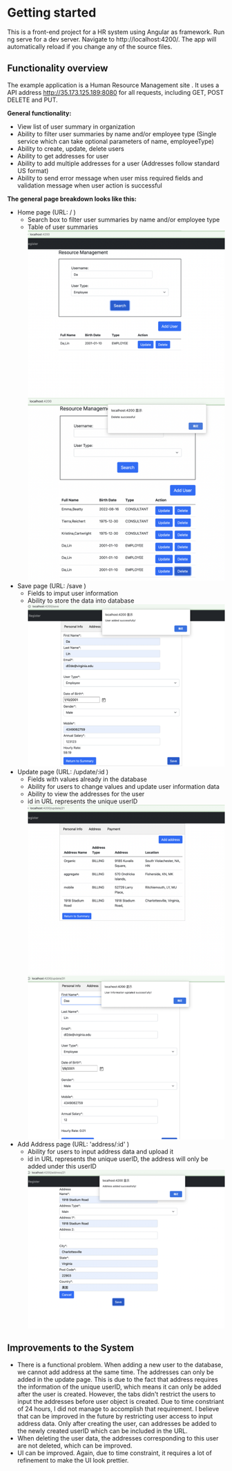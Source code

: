 # Getting started

This is a front-end project for a HR system using Angular as framework. Run ng serve for a dev server. Navigate to http://localhost:4200/. The app will automatically reload if you change any of the source files.

## Functionality overview

The example application is a Human Resource Management site . It uses a API address http://35.173.125.189:8080 for all requests, including GET, POST DELETE and PUT.

**General functionality:**

- View list of user summary in organization
- Ability to filter user summaries by name and/or employee type (Single service which can take optional parameters of name, employeeType)
- Ability to create, update, delete users
- Ability to get addresses for user
- Ability to add multiple addresses for a user (Addresses follow standard US format)
- Ability to send error message when user miss required fields and validation message when user action is successful

**The general page breakdown looks like this:**

- Home page (URL: / )
    - Search box to filter user summaries by name and/or employee type
    - Table of user summaries
    ![plot](./img/filter_user_summaries.png)
    ![plot](./img/delete_user.png)
- Save page (URL: /save )
    - Fields to imput user information
    - Ability to store the data into database
    ![plot](./img/save_user.png)
- Update page (URL: /update/:id )
    - Fields with values already in the database
    - Ability for users to change values and update user information data
    - Ability to view the addresses for the user
    - id in URL represents the unique userID
    ![plot](./img/address_list.png)
    ![plot](./img/update_user_info.png)
- Add Address page (URL: 'address/:id' )
    - Ability for users to input address data and upload it
    - id in URL represents the unique userID, the address will only be added under this userID
    ![plot](./img/add_address.png)

## Improvements to the System

- There is a functional problem. When adding a new user to the database, we cannot add address at the same time. The addresses can only be added in the update page. This is due to the fact that address requires the information of the unique userID, which means it can only be added after the user is created. However, the tabs didn't restrict the users to input the addresses before user object is created. Due to time constriant of 24 hours, I did not manage to accomplish that requirement. I believe that can be improved in the future by restricting user access to input address data. Only after creating the user, can addresses be added to the newly created userID which can be included in the URL.
- When deleting the user data, the addresses corresponding to this user are not deleted, which can be improved.
- UI can be improved. Again, due to time constraint, it requires a lot of refinement to make the UI look prettier. 
